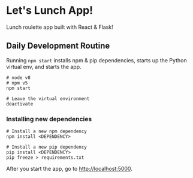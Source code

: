 # Let's Lunch App!

Lunch roulette app built with React & Flask!

## Daily Development Routine 

Running `npm start` installs npm & pip dependencies, starts up the Python virtual env, and starts the app.

```shell
# node v8
# npm v5
npm start

# Leave the virtual environment
deactivate
```

### Installing new dependencies

```shell
# Install a new npm dependency
npm install <DEPENDENCY>

# Install a new pip dependency
pip install <DEPENDENCY>
pip freeze > requirements.txt
```

After you start the app, go to [http://localhost:5000](http://localhost:5000).
